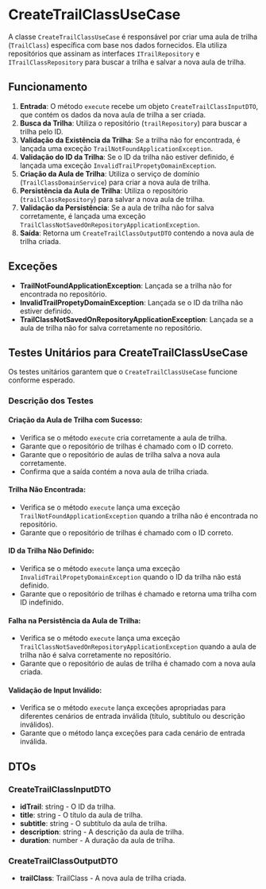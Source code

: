 # CreateTrailClassUseCase

A classe `CreateTrailClassUseCase` é responsável por criar uma aula de trilha (`TrailClass`) específica com base nos dados fornecidos. Ela utiliza repositórios que assinam as interfaces `ITrailRepository` e `ITrailClassRepository` para buscar a trilha e salvar a nova aula de trilha.

## Funcionamento

1. **Entrada**: O método `execute` recebe um objeto `CreateTrailClassInputDTO`, que contém os dados da nova aula de trilha a ser criada.
2. **Busca da Trilha**: Utiliza o repositório (`trailRepository`) para buscar a trilha pelo ID.
3. **Validação da Existência da Trilha**: Se a trilha não for encontrada, é lançada uma exceção `TrailNotFoundApplicationException`.
4. **Validação do ID da Trilha**: Se o ID da trilha não estiver definido, é lançada uma exceção `InvalidTrailPropetyDomainException`.
5. **Criação da Aula de Trilha**: Utiliza o serviço de domínio (`TrailClassDomainService`) para criar a nova aula de trilha.
6. **Persistência da Aula de Trilha**: Utiliza o repositório (`trailClassRepository`) para salvar a nova aula de trilha.
7. **Validação da Persistência**: Se a aula de trilha não for salva corretamente, é lançada uma exceção `TrailClassNotSavedOnRepositoryApplicationException`.
8. **Saída**: Retorna um `CreateTrailClassOutputDTO` contendo a nova aula de trilha criada.

## Exceções

- **TrailNotFoundApplicationException**: Lançada se a trilha não for encontrada no repositório.
- **InvalidTrailPropetyDomainException**: Lançada se o ID da trilha não estiver definido.
- **TrailClassNotSavedOnRepositoryApplicationException**: Lançada se a aula de trilha não for salva corretamente no repositório.

## Testes Unitários para CreateTrailClassUseCase

Os testes unitários garantem que o `CreateTrailClassUseCase` funcione conforme esperado.

### Descrição dos Testes

#### Criação da Aula de Trilha com Sucesso:

- Verifica se o método `execute` cria corretamente a aula de trilha.
- Garante que o repositório de trilhas é chamado com o ID correto.
- Garante que o repositório de aulas de trilha salva a nova aula corretamente.
- Confirma que a saída contém a nova aula de trilha criada.

#### Trilha Não Encontrada:

- Verifica se o método `execute` lança uma exceção `TrailNotFoundApplicationException` quando a trilha não é encontrada no repositório.
- Garante que o repositório de trilhas é chamado com o ID correto.

#### ID da Trilha Não Definido:

- Verifica se o método `execute` lança uma exceção `InvalidTrailPropetyDomainException` quando o ID da trilha não está definido.
- Garante que o repositório de trilhas é chamado e retorna uma trilha com ID indefinido.

#### Falha na Persistência da Aula de Trilha:

- Verifica se o método `execute` lança uma exceção `TrailClassNotSavedOnRepositoryApplicationException` quando a aula de trilha não é salva corretamente no repositório.
- Garante que o repositório de aulas de trilha é chamado com a nova aula criada.

#### Validação de Input Inválido:

- Verifica se o método `execute` lança exceções apropriadas para diferentes cenários de entrada inválida (título, subtítulo ou descrição inválidos).
- Garante que o método lança exceções para cada cenário de entrada inválida.

## DTOs

### CreateTrailClassInputDTO

- **idTrail**: string - O ID da trilha.
- **title**: string - O título da aula de trilha.
- **subtitle**: string - O subtítulo da aula de trilha.
- **description**: string - A descrição da aula de trilha.
- **duration**: number - A duração da aula de trilha.

### CreateTrailClassOutputDTO

- **trailClass**: TrailClass - A nova aula de trilha criada.
